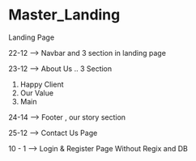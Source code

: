 # Master_Landing
Landing Page



22-12 --> Navbar and 3 section in landing page 

23-12 --> About Us .. 3 Section
 1) Happy Client 
 2) Our Value 
 3) Main 
 
 24-14 --> Footer , our story section
 
 25-12 --> Contact Us Page

10 - 1 --> Login & Register Page Without Regix and DB
